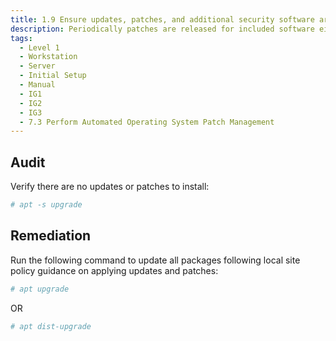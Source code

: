 ```yaml
---
title: 1.9 Ensure updates, patches, and additional security software are installed
description: Periodically patches are released for included software either due to security flaws or to include additional functionality.
tags:
  - Level 1
  - Workstation
  - Server
  - Initial Setup
  - Manual
  - IG1
  - IG2
  - IG3
  - 7.3 Perform Automated Operating System Patch Management
---
```


## Audit
Verify there are no updates or patches to install:
```bash
# apt -s upgrade
```

## Remediation
Run the following command to update all packages following local site policy guidance on applying updates and patches:
```bash
# apt upgrade
```

OR

```bash
# apt dist-upgrade
```
